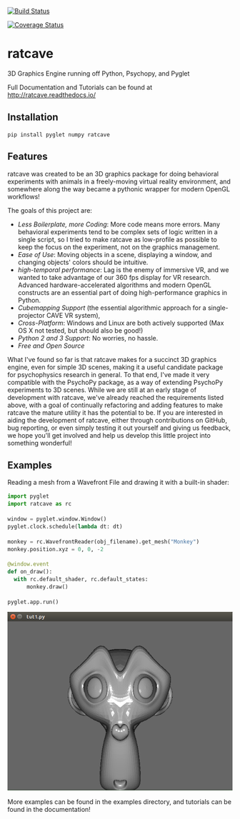 [![Build Status](https://travis-ci.org/ratcave/ratcave.svg?branch=master)](https://travis-ci.org/ratcave/ratcave)

[![Coverage Status](https://coveralls.io/repos/github/ratcave/ratcave/badge.svg?branch=master)](https://coveralls.io/github/ratcave/ratcave?branch=master)



# ratcave
3D Graphics Engine running off Python, Psychopy, and Pyglet

Full Documentation and Tutorials can be found at http://ratcave.readthedocs.io/


## Installation
```
pip install pyglet numpy ratcave
```

## Features

ratcave was created to be an 3D graphics package for doing behavioral experiments with animals in a freely-moving virtual reality environment, and
somewhere along the way became a pythonic wrapper for modern OpenGL workflows!

The goals of this project are:

  - *Less Boilerplate, more Coding*: More code means more errors.  Many behavioral experiments tend to be complex sets of logic written in a single script, so I tried to make ratcave as low-profile as possible to keep the focus on the experiment, not on the graphics management.
  - *Ease of Use*: Moving objects in a scene, displaying a window, and changing objects' colors should be intuitive.
  - *high-temporal performance*: Lag is the enemy of immersive VR, and we wanted to take advantage of our 360 fps display for VR research.  Advanced hardware-accelerated algorithms and modern OpenGL constructs are an essential part of doing high-performance graphics in Python.
  - *Cubemapping Support* (the essential algorithmic approach for a single-projector CAVE VR system),
  - *Cross-Platform*: Windows and Linux are both actively supported (Max OS X not tested, but should also be good!)
  - *Python 2 and 3 Support*: No worries, no hassle.
  - *Free and Open Source*


What I've found so far is that ratcave makes for a succinct 3D graphics engine, even for simple 3D scenes, making it a useful candidate package for psychophysics research in general.
To that end, I've made it very compatible with the PsychoPy package, as a way of extending PsychoPy experiments to 3D scenes.
While we are still at an early stage of development with ratcave, we've already reached the requirements listed above, with a goal of continually refactoring and adding features to make ratcave the mature utility it has the potential to be.  If you are interested in aiding the development of ratcave, either through contributions on GitHub, bug reporting, or even simply testing it out yourself and giving us feedback, we hope you'll get involved and help us develop this little project into something wonderful!

## Examples

Reading a mesh from a Wavefront File and drawing it with a built-in shader:

```python
import pyglet
import ratcave as rc

window = pyglet.window.Window()
pyglet.clock.schedule(lambda dt: dt)

monkey = rc.WavefrontReader(obj_filename).get_mesh("Monkey")
monkey.position.xyz = 0, 0, -2

@window.event
def on_draw():
  with rc.default_shader, rc.default_states:
      monkey.draw()

pyglet.app.run()
```

![Image](./docs/_static/tut1_gray_monkey.png)

More examples can be found in the examples directory, and tutorials can be found in the documentation!
